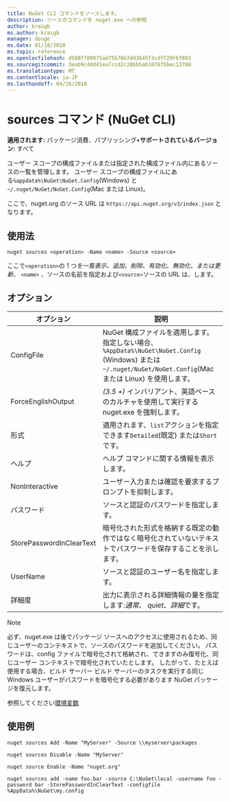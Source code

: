 ```yaml
---
title: NuGet CLI コマンドをソースします。
description: ソースのコマンドを nuget.exe への参照
author: kraigb
ms.author: kraigb
manager: douge
ms.date: 01/18/2018
ms.topic: reference
ms.openlocfilehash: d588ff09075ad75b76b7dd3645f3cdff29f6f093
ms.sourcegitcommit: 3eab9c4dd41ea7ccd2c28bb5ab16f6fbbec13708
ms.translationtype: MT
ms.contentlocale: ja-JP
ms.lasthandoff: 04/26/2018
---
```

# <a name="sources-command-nuget-cli"></a>sources コマンド (NuGet CLI)

**適用されます:** パッケージ消費、パブリッシング&bullet;**サポートされているバージョン:** すべて

ユーザー スコープの構成ファイルまたは指定された構成ファイル内にあるソースの一覧を管理します。 ユーザー スコープの構成ファイルにある`%appdata%\NuGet\NuGet.Config`(Windows) と`~/.nuget/NuGet/NuGet.Config`(Mac または Linux)。

ここで、nuget.org のソース URL は `https://api.nuget.org/v3/index.json` となります。

## <a name="usage"></a>使用法

```cli
nuget sources <operation> -Name <name> -Source <source>
```

ここで`<operation>`の 1 つ*を一覧表示、追加、削除、有効化、無効化、*または*更新*、 `<name>` 、ソースの名前を指定および`<source>`ソースの URL は、します。

## <a name="options"></a>オプション

| オプション | 説明 |
| --- | --- |
| ConfigFile | NuGet 構成ファイルを適用します。 指定しない場合、 `%AppData%\NuGet\NuGet.Config` (Windows) または`~/.nuget/NuGet/NuGet.Config`(Mac または Linux) を使用します。|
| ForceEnglishOutput | *(3.5 +)* インバリアント、英語ベースのカルチャを使用して実行する nuget.exe を強制します。 |
| 形式 | 適用されます、`list`アクションを指定できます`Detailed`(既定) または`Short`です。 |
| ヘルプ | ヘルプ コマンドに関する情報を表示します。 |
| NonInteractive | ユーザー入力または確認を要求するプロンプトを抑制します。 |
| パスワード | ソースと認証のパスワードを指定します。 |
| StorePasswordInClearText | 暗号化された形式を格納する既定の動作ではなく暗号化されていないテキストでパスワードを保存することを示します。 |
| UserName | ソースと認証のユーザー名を指定します。 |
| 詳細度 | 出力に表示される詳細情報の量を指定します:*通常*、 *quiet*、*詳細*です。 |

> [!Note]
> 必ず、nuget.exe は後でパッケージ ソースへのアクセスに使用されるため、同じユーザーのコンテキストで、ソースのパスワードを追加してください。 パスワードは、config ファイルで暗号化されて格納され、できますのみ復号化、同じユーザー コンテキストで暗号化されていたとします。 したがって、たとえば使用する場合、ビルド サーバー ビルド サーバーのタスクを実行する同じ Windows ユーザーがパスワードを暗号化する必要があります NuGet パッケージを復元します。

参照してください[環境変数](cli-ref-environment-variables.md)

## <a name="examples"></a>使用例

```cli
nuget sources Add -Name "MyServer" -Source \\myserver\packages

nuget sources Disable -Name "MyServer"

nuget source Enable -Name "nuget.org"

nuget sources add -name foo.bar -source C:\NuGet\local -username foo -password bar -StorePasswordInClearText -configfile %AppData%\NuGet\my.config
```
